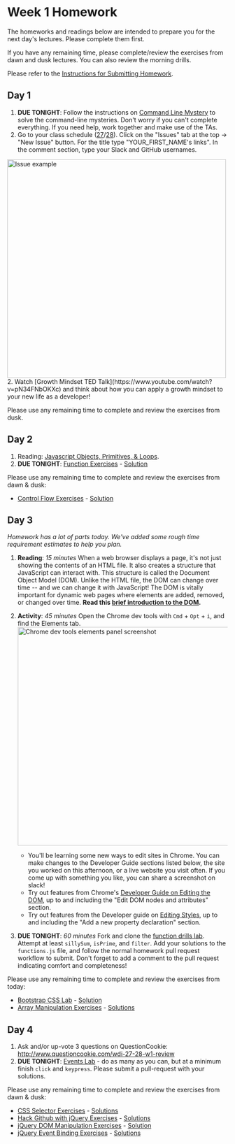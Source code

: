# Week 1 Homework

The homeworks and readings below are intended to prepare you for the next day's lectures. Please complete them first.

If you have any remaining time, please complete/review the exercises from dawn and dusk lectures. You can also review the morning drills.

Please refer to the [Instructions for Submitting Homework](/how-to/submit-homework.md).

## Day 1

1. **DUE TONIGHT**: Follow the instructions on [Command Line Mystery](https://github.com/sf-wdi-27-28/command-line-mystery) to solve the command-line mysteries. Don't worry if you can't complete everything. If you need help, work together and make use of the TAs.
1. Go to your class schedule ([27](https://github.com/sf-wdi-27-28/schedule-27)/[28](https://github.com/sf-wdi-27-28/schedule-28)). Click on the "Issues" tab at the top -> "New Issue" button. For the title type "YOUR_FIRST_NAME's links". In the comment section, type your Slack and GitHub usernames.
  <img src="https://cloud.githubusercontent.com/assets/3010270/13731806/f468a340-e92f-11e5-8cef-346edffb510a.png" alt="Issue example" width="500px">
2. Watch [Growth Mindset TED Talk](https://www.youtube.com/watch?v=pN34FNbOKXc) and think about how you can apply a growth mindset to your new life as a developer!

Please use any remaining time to complete and review the exercises from dusk.

## Day 2

1. Reading: [Javascript Objects, Primitives, & Loops](https://github.com/SF-WDI-LABS/js-object-primitives/blob/master/README.md).
2. **DUE TONIGHT**: [Function Exercises](https://github.com/sf-wdi-27-28/functions-exercises) - [Solution](https://github.com/SF-WDI-LABS/functions-exercises/blob/master/solutions.js)

Please use any remaining time to complete and review the exercises from dawn & dusk:
* [Control Flow Exercises](https://github.com/SF-WDI-LABS/shared_modules/blob/master/01-front-end-basics/js-control-flow/25/exercises.md) - [Solution](https://github.com/SF-WDI-LABS/shared_modules/blob/master/01-front-end-basics/js-control-flow/25/solutions.md)


## Day 3

*Homework has a lot of parts today. We've added some rough time requirement estimates to help you plan.*

1. **Reading**: *15 minutes* When a web browser displays a page, it's not just showing the contents of an HTML file. It also creates a structure that JavaScript can interact with. This structure is called the Document Object Model (DOM). Unlike the HTML file, the DOM can change over time -- and we can change it with JavaScript! The DOM is vitally important for dynamic web pages where elements are added, removed, or changed over time. **Read this [brief introduction to the DOM](http://docs.webplatform.org/wiki/dom/tutorials/introduction).**

1. **Activity**: *45 minutes* Open the Chrome dev tools with `Cmd` + `Opt` + `i`, and find the Elements tab.
    <img src="https://developers.google.com/web/tools/chrome-devtools/iterate/inspect-styles/imgs/elements-panel.png" alt="Chrome dev tools elements panel screenshot" width="500px">
    * You'll be learning some new ways to edit sites in Chrome. You can make changes to the Developer Guide sections listed below, the site you worked on this afternoon, or a live website you visit often. If you come up with something you like, you can share a screenshot on slack!
    * Try out features from Chrome's [Developer Guide on Editing the DOM](https://developers.google.com/web/tools/chrome-devtools/iterate/inspect-styles/edit-dom), up to and including the "Edit DOM nodes and attributes" section.  
    * Try  out features from the Developer guide on [Editing Styles](https://developers.google.com/web/tools/chrome-devtools/iterate/inspect-styles/edit-styles), up to and including the "Add a new property declaration" section.  


1. **DUE TONIGHT**: *60 minutes* Fork and clone the [function drills lab](https://github.com/sf-wdi-27-28/function-lab). Attempt at least `sillySum`, `isPrime`, and `filter`.  Add your solutions to the `functions.js` file, and follow the normal homework pull request workflow to submit. Don't forget to add a comment to the pull request indicating comfort and completeness!

Please use any remaining time to complete and review the exercises from today:

* [Bootstrap CSS Lab](https://github.com/sf-wdi-27-28/bootstrap-boilerplate) - [Solution](https://github.com/sf-wdi-27-28/bootstrap-boilerplate/tree/solution)
* [Array Manipulation Exercises](https://github.com/SF-WDI-LABS/shared_modules/blob/master/01-front-end-basics/js-arrays/27-28/exercises.md) - [Solutions](https://github.com/SF-WDI-LABS/shared_modules/blob/master/01-front-end-basics/js-arrays/27-28/solutions.js)

## Day 4

1. Ask and/or up-vote 3 questions on QuestionCookie: http://www.questioncookie.com/wdi-27-28-w1-review
1. **DUE TONIGHT**: [Events Lab](https://github.com/sf-wdi-27-28/events_lab) - do as many as you can, but at a minimum finish `click` and `keypress`.  Please submit a pull-request with your solutions.

Please use any remaining time to complete and review the exercises from dawn & dusk:

- [CSS Selector Exercises](/01-front-end-basics/jquery-dom-manipulation/27-28/exercises.md#css-selector-challenge---solutions) - [Solutions](/01-front-end-basics/jquery-dom-manipulation/27-28/solutions.md#css-selector-challenge)
- [Hack Github with jQuery Exercises](https://github.com/sf-wdi-27-28/hack-github-with-jquery) - [Solutions](https://github.com/sf-wdi-27-28/hack-github-with-jquery/blob/master/solutions.md)
- [jQuery DOM Manipulation Exercises](https://github.com/sf-wdi-27-28/jquery-dom-lab) - [Solution](https://github.com/sf-wdi-27-28/jquery-dom-lab/blob/master/solutions.md)
- [jQuery Event Binding Exercises](https://github.com/SF-WDI-LABS/shared_modules/blob/master/01-front-end-basics/jquery-event-binding/27-28/exercises.md) - [Solutions](/01-front-end-basics/jquery-event-binding/27-28/solutions.md)

<!--
## Day 5 - Weekend Homework

1. Reading
2. Weekend Lab

Please use any remaining time to review exercises/drills from the week! And don't forget to sleep!
-->
